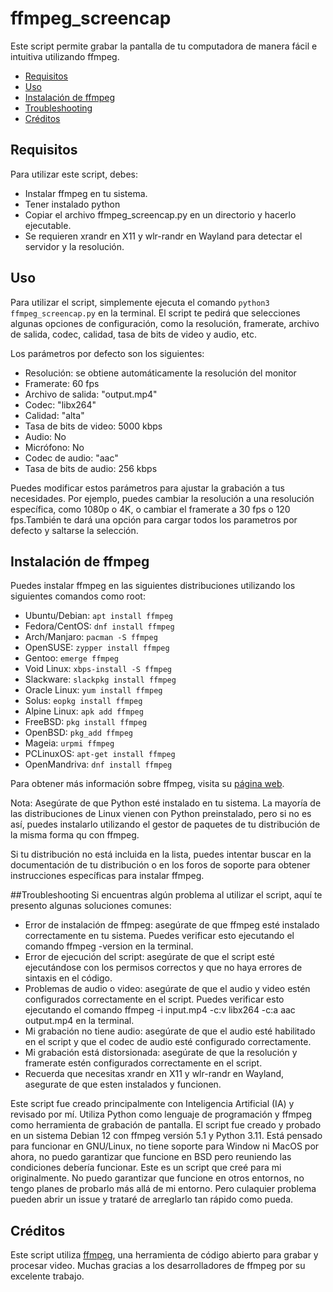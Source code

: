# ffmpeg_screencap
Este script permite grabar la pantalla de tu computadora de manera fácil e intuitiva utilizando ffmpeg.

* [Requisitos](#requisitos)
* [Uso](#uso)
* [Instalación de ffmpeg](#instalación-de-ffmpeg)
* [Troubleshooting](#troubleshooting)
* [Créditos](#créditos)

## Requisitos
Para utilizar este script, debes:
- Instalar ffmpeg en tu sistema.
- Tener instalado python
- Copiar el archivo ffmpeg_screencap.py en un directorio y hacerlo ejecutable.
- Se requieren xrandr en X11 y wlr-randr en Wayland para detectar el servidor y la resolución.

## Uso
Para utilizar el script, simplemente ejecuta el comando `python3 ffmpeg_screencap.py` en la terminal. El script te pedirá que selecciones algunas opciones de configuración, como la resolución, framerate, archivo de salida, codec, calidad, tasa de bits de video y audio, etc.

Los parámetros por defecto son los siguientes:

  -  Resolución: se obtiene automáticamente la resolución del monitor
  -  Framerate: 60 fps
  -  Archivo de salida: "output.mp4"
  -  Codec: "libx264"
  -  Calidad: "alta"
  -  Tasa de bits de video: 5000 kbps
  -  Audio: No
  -  Micrófono: No
  -  Codec de audio: "aac"
  -  Tasa de bits de audio: 256 kbps

 Puedes modificar estos parámetros para ajustar la grabación a tus necesidades. Por ejemplo, puedes cambiar la resolución a una resolución específica, como 1080p o 4K, o cambiar el framerate a 30 fps o 120 fps.También te dará una opción para cargar todos los parametros por defecto y saltarse la selección. 

## Instalación de ffmpeg
 Puedes instalar ffmpeg en las siguientes distribuciones utilizando los siguientes comandos como root:

   - Ubuntu/Debian: `apt install ffmpeg`
   - Fedora/CentOS: `dnf install ffmpeg`
   - Arch/Manjaro: `pacman -S ffmpeg`
   - OpenSUSE: `zypper install ffmpeg`
   - Gentoo: `emerge ffmpeg`
   - Void Linux: `xbps-install -S ffmpeg`
   - Slackware: `slackpkg install ffmpeg`
   - Oracle Linux: `yum install ffmpeg`    
   - Solus: `eopkg install ffmpeg`
   - Alpine Linux: `apk add ffmpeg`
   - FreeBSD: `pkg install ffmpeg`
   - OpenBSD: `pkg_add ffmpeg`
   - Mageia: `urpmi ffmpeg`
   - PCLinuxOS: `apt-get install ffmpeg`
   - OpenMandriva: `dnf install ffmpeg`

 Para obtener más información sobre ffmpeg, visita su [página web](https://ffmpeg.org/). 
 
 Nota: Asegúrate de que Python esté instalado en tu sistema. La mayoría de las distribuciones de Linux vienen con Python preinstalado, pero si no es así, puedes instalarlo utilizando el gestor de paquetes de tu distribución de la misma forma qu con ffmpeg.

 Si tu distribución no está incluida en la lista, puedes intentar buscar en la documentación de tu distribución o en los foros de soporte para obtener instrucciones específicas para instalar ffmpeg.

##Troubleshooting
 Si encuentras algún problema al utilizar el script, aquí te presento algunas soluciones comunes:

 *  Error de instalación de ffmpeg: asegúrate de que ffmpeg esté instalado correctamente en tu sistema. Puedes verificar esto ejecutando el comando ffmpeg -version en la terminal.
 *  Error de ejecución del script: asegúrate de que el script esté ejecutándose con los permisos correctos y que no haya errores de sintaxis en el código.
 *  Problemas de audio o video: asegúrate de que el audio y video estén configurados correctamente en el script. Puedes verificar esto ejecutando el comando ffmpeg -i input.mp4 -c:v libx264 -c:a aac output.mp4 en la terminal.
 *  Mi grabación no tiene audio: asegúrate de que el audio esté habilitado en el script y que el codec de audio esté configurado correctamente.
 *  Mi grabación está distorsionada: asegúrate de que la resolución y framerate estén configurados correctamente en el script.
 *  Recuerda que necesitas xrandr en X11 y wlr-randr en Wayland, asegurate de que esten instalados y funcionen. 


 Este script fue creado principalmente con Inteligencia Artificial (IA) y revisado por mí. Utiliza Python como lenguaje de programación y ffmpeg como herramienta de grabación de pantalla. 
 El script fue creado y probado en un sistema Debian 12 con ffmpeg versión 5.1 y Python 3.11. Está pensado para funcionar en GNU/Linux, no tiene soporte para Window ni MacOS por ahora, no puedo garantizar que funcione en BSD pero reuniendo las condiciones debería funcionar. 
 Este es un script que creé para mi originalmente. No puedo garantizar que funcione en otros entornos, no tengo planes de probarlo más allá de mi entorno. Pero culaquier problema pueden abrir un issue y trataré de arreglarlo tan rápido como pueda.  

## Créditos
Este script utiliza [ffmpeg](https://ffmpeg.org/), una herramienta de código abierto para grabar y procesar video. Muchas gracias a los desarrolladores de ffmpeg por su excelente trabajo.


